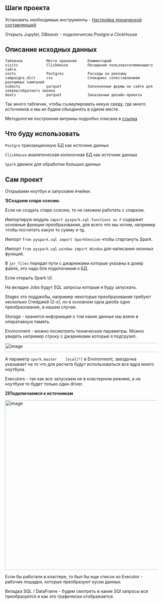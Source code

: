 ## Шаги проекта

Установить необходимые инструменты - [Настройка технической составляющей](https://github.com/erohin94/Spark-Data-mart/blob/main/SETUP_V2.md)

Открыть Jupyter, DBeaver - подключитсяк Postgre и ClickHouse

## Описание исходных данных

```
Табличка           Место хранения     Комментарий
visits             ClickHouse         Посещение пользователяминашего сайта
costs              Postgres           Расходы на рекламу
campaigns_dict     csv                Словарикс сопоставлением рекламных кампаний
submits            parquet            Заполненные формы на сайте для заявки/обратного звонка
deals              parquet            Заказанные дизайн-проекты
```

Так много табличек, чтобы съэмулировать некую среду, где много источников и мы их будем обьединять в одном месте.

Методология построения витрины подробно описана в [ссылка](https://github.com/erohin94/Spark-Data-mart/blob/main/Methodology.md)

## Что буду использовать

`Postgre` транзакционную БД как источник данных 

`ClickHouse` аналитическая колоночная БД как источник данных

`Spark` движок для обработки больших данных

## Сам проект

Открываем ноутбук и запускаем ячейки:

**1)Создаем спарк ссесию.**

Если не создать спарк ссесию, то не сможем работать с спарком.

Импортирую модуль `import pyspark.sql.functions as F` содержит основные функции преобразования, для всего что мы хотим, например чтобы посчитать какую то сумму и тд.

Импорт `from pyspark.sql import SparkSession` чтобы стартануть Spark.

Импорт `from pyspark.sql.window import Window` для написания оконных функций.

В `jar_files` передал пути с джарниками которые указаны в докер файле, это надо бля подключения к БД. 

Если открыть Spark UI. 

На вкладке Jobs будут SQL запросы которые я буду запускать.

Stages это подджобы, например некоторые преобразования требуют несколько Стейджей (2-х), но в основном одна джоба одно преобразование, в нашем случае.

Storage - хранится информация о том какие данные мы взяли в оперативную память.

Environment - можно посмотреть технические параметры. Можно увидеть например строку с джарниками которые я подгрузил.

<img width="1568" height="30" alt="image" src="https://github.com/user-attachments/assets/d6a4a019-fe7d-4a91-92d8-fb351a05b48e" />

А параметр `spark.master	local[*]` в Environment, звездочка указывает на то что для расчета будут использоваться все ядра моего ноутбука.

Executors - так как все запускаем не в кластерном режиме, а на ноутбуке то будет только один driver.

**2)Подключаемся к источникам**



<img width="1901" height="558" alt="image" src="https://github.com/user-attachments/assets/c2fdca69-d5b3-4662-983d-a38153c0bfc2" />

Если бы работали в кластере, то был бы еще список из Executor - рабочие лошадки, которые преобразуют куски данных.

Вкладка SQL / DataFrame - будем смотреть в какие SQl запросы все преобразуется и как это графически отображается.
